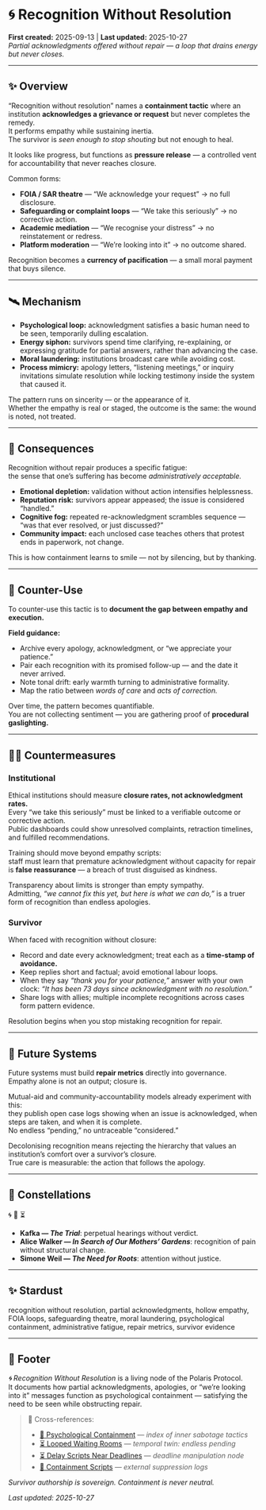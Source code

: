 # 🌀 Recognition Without Resolution  
**First created:** 2025-09-13 | **Last updated:** 2025-10-27  
*Partial acknowledgments offered without repair — a loop that drains energy but never closes.*  

---

## ✨ Overview  

“Recognition without resolution” names a **containment tactic** where an institution **acknowledges a grievance or request** but never completes the remedy.  
It performs empathy while sustaining inertia.  
The survivor is *seen enough to stop shouting* but not enough to heal.  

It looks like progress, but functions as **pressure release** — a controlled vent for accountability that never reaches closure.  

Common forms:  
- **FOIA / SAR theatre** — “We acknowledge your request” → no full disclosure.  
- **Safeguarding or complaint loops** — “We take this seriously” → no corrective action.  
- **Academic mediation** — “We recognise your distress” → no reinstatement or redress.  
- **Platform moderation** — “We’re looking into it” → no outcome shared.  

Recognition becomes a **currency of pacification** — a small moral payment that buys silence.  

---

## 🛰️ Mechanism  

- **Psychological loop:** acknowledgment satisfies a basic human need to be seen, temporarily dulling escalation.  
- **Energy siphon:** survivors spend time clarifying, re-explaining, or expressing gratitude for partial answers, rather than advancing the case.  
- **Moral laundering:** institutions broadcast care while avoiding cost.  
- **Process mimicry:** apology letters, “listening meetings,” or inquiry invitations simulate resolution while locking testimony inside the system that caused it.  

The pattern runs on sincerity — or the appearance of it.  
Whether the empathy is real or staged, the outcome is the same: the wound is noted, not treated.  

---

## 🐍 Consequences  

Recognition without repair produces a specific fatigue:  
the sense that one’s suffering has become *administratively acceptable.*  

- **Emotional depletion:** validation without action intensifies helplessness.  
- **Reputation risk:** survivors appear appeased; the issue is considered “handled.”  
- **Cognitive fog:** repeated re-acknowledgment scrambles sequence — “was that ever resolved, or just discussed?”  
- **Community impact:** each unclosed case teaches others that protest ends in paperwork, not change.  

This is how containment learns to smile — not by silencing, but by thanking.  

---

## 💫 Counter-Use  

To counter-use this tactic is to **document the gap between empathy and execution.**  

**Field guidance:**  
- Archive every apology, acknowledgment, or “we appreciate your patience.”  
- Pair each recognition with its promised follow-up — and the date it never arrived.  
- Note tonal drift: early warmth turning to administrative formality.  
- Map the ratio between *words of care* and *acts of correction.*  

Over time, the pattern becomes quantifiable.  
You are not collecting sentiment — you are gathering proof of **procedural gaslighting.**  

---

## 🐦‍🔥 Countermeasures  

### Institutional  

Ethical institutions should measure **closure rates, not acknowledgment rates.**  
Every “we take this seriously” must be linked to a verifiable outcome or corrective action.  
Public dashboards could show unresolved complaints, retraction timelines, and fulfilled recommendations.  

Training should move beyond empathy scripts:  
staff must learn that premature acknowledgment without capacity for repair is **false reassurance** — a breach of trust disguised as kindness.  

Transparency about limits is stronger than empty sympathy.  
Admitting, *“we cannot fix this yet, but here is what we can do,”* is a truer form of recognition than endless apologies.  

### Survivor  

When faced with recognition without closure:  
- Record and date every acknowledgment; treat each as a **time-stamp of avoidance.**  
- Keep replies short and factual; avoid emotional labour loops.  
- When they say *“thank you for your patience,”* answer with your own clock: *“It has been 73 days since acknowledgment with no resolution.”*  
- Share logs with allies; multiple incomplete recognitions across cases form pattern evidence.  

Resolution begins when you stop mistaking recognition for repair.  

---

## 🌱 Future Systems  

Future systems must build **repair metrics** directly into governance.  
Empathy alone is not an output; closure is.  

Mutual-aid and community-accountability models already experiment with this:  
they publish open case logs showing when an issue is acknowledged, when steps are taken, and when it is complete.  
No endless “pending,” no untraceable “considered.”  

Decolonising recognition means rejecting the hierarchy that values an institution’s comfort over a survivor’s closure.  
True care is measurable: the action that follows the apology.  

---

## 🌌 Constellations  

🌀 🧿 ⏳  
- **Kafka — *The Trial***: perpetual hearings without verdict.  
- **Alice Walker — *In Search of Our Mothers’ Gardens***: recognition of pain without structural change.  
- **Simone Weil — *The Need for Roots***: attention without justice.  

---

## ✨ Stardust  

recognition without resolution, partial acknowledgments, hollow empathy, FOIA loops, safeguarding theatre, moral laundering, psychological containment, administrative fatigue, repair metrics, survivor evidence  

---

## 🏮 Footer  

*🌀 Recognition Without Resolution* is a living node of the Polaris Protocol.  
It documents how partial acknowledgments, apologies, or “we’re looking into it” messages function as psychological containment — satisfying the need to be seen while obstructing repair.  

> 📡 Cross-references:
> 
> - [🧠 Psychological Containment](./README.md) — *index of inner sabotage tactics*  
> - [⏳ Looped Waiting Rooms](./⏳_looped_waiting_rooms.md) — *temporal twin: endless pending*  
> - [⏳ Delay Scripts Near Deadlines](./⏳_delay_scripts_near_deadlines.md) — *deadline manipulation node*  
> - [🧨 Containment Scripts](../../../Disruption_Kit/Containment_Scripts/README.md) — *external suppression logs*  

*Survivor authorship is sovereign. Containment is never neutral.*  

_Last updated: 2025-10-27_  
